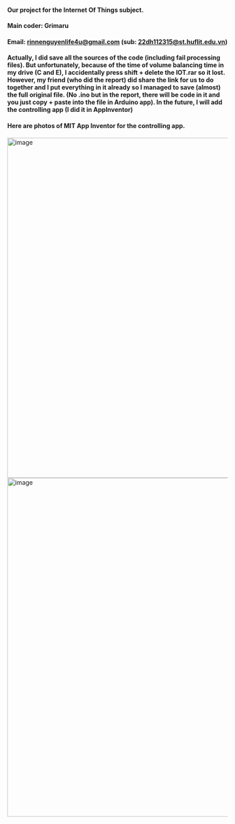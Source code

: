 #### Our project for the Internet Of Things subject.
#### Main coder: Grimaru
#### Email: rinnenguyenlife4u@gmail.com (sub: 22dh112315@st.huflit.edu.vn)
#### Actually, I did save all the sources of the code (including fail processing files). But unfortunately, because of the time of volume balancing time in my drive (C and E), I accidentally press shift + delete the IOT.rar so it lost. However, my friend (who did the report) did share the link for us to do together and I put everything in it already so I managed to save (almost) the full original file. (No .ino but in the report, there will be code in it and you just copy + paste into the file in Arduino app). In the future, I will add the controlling app (I did it in AppInventor)
#### Here are photos of MIT App Inventor for the controlling app.
<img width="1920" height="778" alt="image" src="https://github.com/user-attachments/assets/0ec89f59-6f4d-4506-8926-358b5051b9d7" />
<img width="1920" height="775" alt="image" src="https://github.com/user-attachments/assets/a057cc32-02e1-4e94-b854-ed9a889e4d35" />

